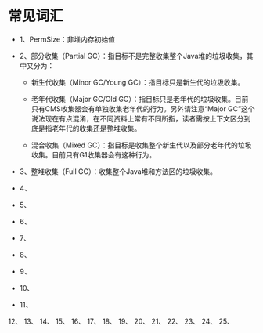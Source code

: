 # 常见词汇

* 1、PermSize：非堆内存初始值
* 2、部分收集（Partial GC）：指目标不是完整收集整个Java堆的垃圾收集，其中又分为：

  * 新生代收集（Minor GC/Young GC）：指目标只是新生代的垃圾收集。

  * 老年代收集（Major GC/Old GC）：指目标只是老年代的垃圾收集。目前只有CMS收集器会有单独收集老年代的行为。另外请注意“Major GC”这个说法现在有点混淆，在不同资料上常有不同所指，读者需按上下文区分到底是指老年代的收集还是整堆收集。

  * 混合收集（Mixed GC）：指目标是收集整个新生代以及部分老年代的垃圾收集。目前只有G1收集器会有这种行为。
* 3、整堆收集（Full GC）：收集整个Java堆和方法区的垃圾收集。
* 4、
* 5、
* 6、
* 7、
* 8、
* 9、
* 10、
* 11、

12、
13、
14、
15、
16、
17、
18、
19、
20、
21、
22、
23、
24、
25、
